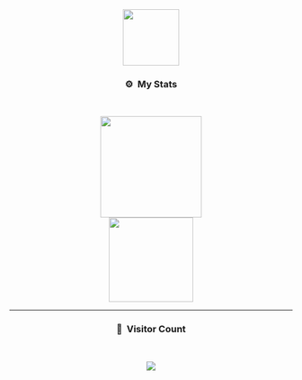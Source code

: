 
<div id="header" align="center">
  <img src="https://gifyu.com/image/SKWKg" width="100"/>
</div>


### <p align="center">⚙️ &nbsp;My Stats</p>
<br>
<p align="center">
<a href="https://github.com/InchaosDB">
  <img height="180em" src="https://github-readme-stats-eight-theta.vercel.app/api?username=InchaosDB&show_icons=true&theme=react&include_all_commits=true&locale=es"/>
  <br>
  <img height="150em" src="https://github-readme-stats-eight-theta.vercel.app/api/top-langs/?username=InchaosDB&layout=compact&langs_count=8&theme=react&locale=es"/>
</a>


-----

### <p align="center">👀 &nbsp;Visitor Count</p>
<br>
<p align="center">
  <img src="https://profile-counter.glitch.me/InchaosDB/count.svg" />
</p>
